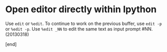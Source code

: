 # Open editor directly within Ipython

Use `edit` or `%edit`. To continue to work on the previous buffer, use `edit -p` or `%edit -p`. Use `%edit _NN` to edit the same text as input prompt \#NN. (20130318)

[end]
